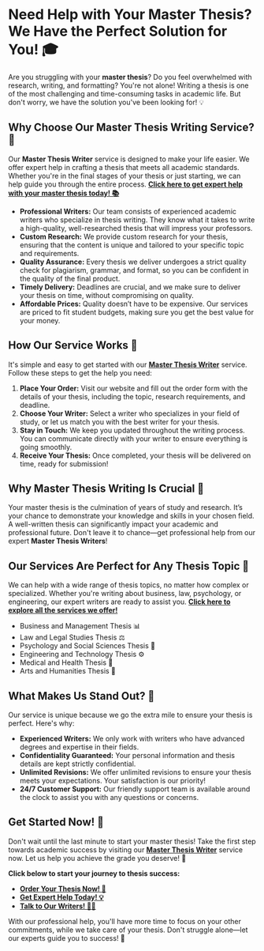 # Need Help with Your Master Thesis? We Have the Perfect Solution for You! 🎓

Are you struggling with your **master thesis**? Do you feel overwhelmed with research, writing, and formatting? You're not alone! Writing a thesis is one of the most challenging and time-consuming tasks in academic life. But don't worry, we have the solution you've been looking for! 💡

## Why Choose Our Master Thesis Writing Service? 🤔

Our **Master Thesis Writer** service is designed to make your life easier. We offer expert help in crafting a thesis that meets all academic standards. Whether you're in the final stages of your thesis or just starting, we can help guide you through the entire process. [**Click here to get expert help with your master thesis today! 📚**](https://tinyurl.com/topessay?keyword=master+thesis+writer)

- **Professional Writers:** Our team consists of experienced academic writers who specialize in thesis writing. They know what it takes to write a high-quality, well-researched thesis that will impress your professors.
- **Custom Research:** We provide custom research for your thesis, ensuring that the content is unique and tailored to your specific topic and requirements.
- **Quality Assurance:** Every thesis we deliver undergoes a strict quality check for plagiarism, grammar, and format, so you can be confident in the quality of the final product.
- **Timely Delivery:** Deadlines are crucial, and we make sure to deliver your thesis on time, without compromising on quality.
- **Affordable Prices:** Quality doesn’t have to be expensive. Our services are priced to fit student budgets, making sure you get the best value for your money.

## How Our Service Works 📝

It's simple and easy to get started with our [**Master Thesis Writer**](https://tinyurl.com/topessay?keyword=master+thesis+writer) service. Follow these steps to get the help you need:

1. **Place Your Order:** Visit our website and fill out the order form with the details of your thesis, including the topic, research requirements, and deadline.
2. **Choose Your Writer:** Select a writer who specializes in your field of study, or let us match you with the best writer for your thesis.
3. **Stay in Touch:** We keep you updated throughout the writing process. You can communicate directly with your writer to ensure everything is going smoothly.
4. **Receive Your Thesis:** Once completed, your thesis will be delivered on time, ready for submission!

## Why Master Thesis Writing Is Crucial 📖

Your master thesis is the culmination of years of study and research. It’s your chance to demonstrate your knowledge and skills in your chosen field. A well-written thesis can significantly impact your academic and professional future. Don't leave it to chance—get professional help from our expert **Master Thesis Writers**!

## Our Services Are Perfect for Any Thesis Topic 🧠

We can help with a wide range of thesis topics, no matter how complex or specialized. Whether you're writing about business, law, psychology, or engineering, our expert writers are ready to assist you. [**Click here to explore all the services we offer!**](https://tinyurl.com/topessay?keyword=master+thesis+writer)

- Business and Management Thesis 📊
- Law and Legal Studies Thesis ⚖️
- Psychology and Social Sciences Thesis 🧠
- Engineering and Technology Thesis ⚙️
- Medical and Health Thesis 🏥
- Arts and Humanities Thesis 🎨

## What Makes Us Stand Out? 🌟

Our service is unique because we go the extra mile to ensure your thesis is perfect. Here's why:

- **Experienced Writers:** We only work with writers who have advanced degrees and expertise in their fields.
- **Confidentiality Guaranteed:** Your personal information and thesis details are kept strictly confidential.
- **Unlimited Revisions:** We offer unlimited revisions to ensure your thesis meets your expectations. Your satisfaction is our priority!
- **24/7 Customer Support:** Our friendly support team is available around the clock to assist you with any questions or concerns.

## Get Started Now! 🚀

Don't wait until the last minute to start your master thesis! Take the first step towards academic success by visiting our [**Master Thesis Writer**](https://tinyurl.com/topessay?keyword=master+thesis+writer) service now. Let us help you achieve the grade you deserve! 🌟

**Click below to start your journey to thesis success:**

- [**Order Your Thesis Now! 📝**](https://tinyurl.com/topessay?keyword=master+thesis+writer)
- [**Get Expert Help Today! 💡**](https://tinyurl.com/topessay?keyword=master+thesis+writer)
- [**Talk to Our Writers! 👩‍🏫**](https://tinyurl.com/topessay?keyword=master+thesis+writer)

With our professional help, you'll have more time to focus on your other commitments, while we take care of your thesis. Don't struggle alone—let our experts guide you to success! 🙌
